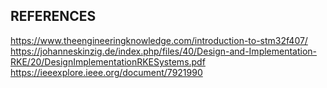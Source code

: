 ## REFERENCES
https://www.theengineeringknowledge.com/introduction-to-stm32f407/ <br>
https://johanneskinzig.de/index.php/files/40/Design-and-Implementation-RKE/20/DesignImplementationRKESystems.pdf <br>
https://ieeexplore.ieee.org/document/7921990
